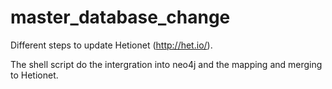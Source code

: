 # master_database_change
Different steps to update Hetionet (http://het.io/).

The shell script do the intergration into neo4j and the mapping and merging to Hetionet.
